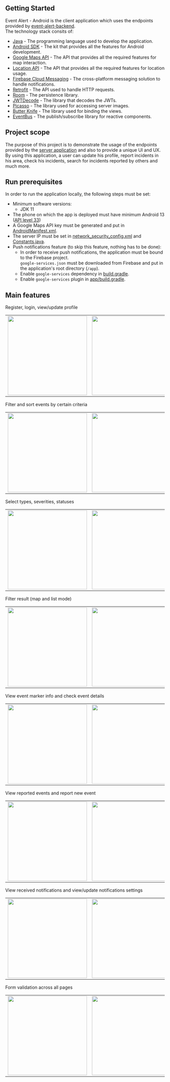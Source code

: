 ## Getting Started
Event Alert - Android is the client application which uses the endpoints provided by [event-alert-backend](https://github.com/adrianscarlatescu/event-alert-backend).<br/>
The technology stack consits of:
* [Java](https://www.oracle.com/java/) - The programming language used to develop the application.
* [Android SDK](https://developer.android.com/about) - The kit that provides all the features for Android development.  
* [Google Maps API](https://developers.google.com/android/reference/com/google/android/gms/maps/package-summary) - The API that provides all the required features for map interaction.
* [Location API](https://developers.google.com/android/reference/com/google/android/gms/location/package-summary) - The API that provides all the required features for location usage.
* [Firebase Cloud Messaging](https://firebase.google.com/docs/cloud-messaging/android/client) - The cross-platform messaging solution to handle notifications.
* [Retrofit](https://square.github.io/retrofit/) - The API used to handle HTTP requests.
* [Room](https://developer.android.com/training/data-storage/room) - The persistence library.
* [JWTDecode](https://github.com/auth0/JWTDecode.Android) - The library that decodes the JWTs.
* [Picasso](https://square.github.io/picasso/) - The library used for accessing server images.
* [Butter Knife](https://jakewharton.github.io/butterknife/) - The library used for binding the views.
* [EventBus](https://github.com/greenrobot/EventBus) - The publish/subscribe library for reactive components.

## Project scope
The purpose of this project is to demonstrate the usage of the endpoints provided by the [server application](https://github.com/adrianscarlatescu/event-alert-backend) and also to provide a unique UI and UX.
By using this application, a user can update his profile, report incidents in his area, check his incidents, search for incidents reported by others and much more.

## Run prerequisites
In order to run the application locally, the following steps must be set:
* Minimum software versions:
  * JDK 11
* The phone on which the app is deployed must have minimum Android 13 ([API level 33](https://developer.android.com/about/versions/13))
* A Google Maps API key must be generated and put in [AndroidManifest.xml](https://github.com/adrianscarlatescu/event-alert-android/blob/master/app/src/main/AndroidManifest.xml#L29).
* The server IP must be set in [network_security_config.xml](https://github.com/adrianscarlatescu/event-alert-android/blob/master/app/src/main/res/xml/network_security_config.xml#L4) and [Constants.java](https://github.com/adrianscarlatescu/event-alert-android/blob/master/app/src/main/java/com/as/eventalertandroid/defaults/Constants.java#L5).
* Push notifications feature (to skip this feature, nothing has to be done):
    * In order to receive push notifications, the application must be bound to the Firebase project.<br/> 
    `google-services.json` must be downloaded from Firebase and put in the application's root directory (`/app`).
    * Enable `google-services` dependency in [build.gradle](https://github.com/adrianscarlatescu/event-alert-android/blob/master/build.gradle#L10).
    * Enable `google-services` plugin in [app/build.gradle](https://github.com/adrianscarlatescu/event-alert-android/blob/master/app/build.gradle#L2).

## Main features
Register, login, view/update profile
<table>
 <tr>
  <td><img src="app/readme/capture_auth_login.jpg" width="250"></td>
  <td><img src="app/readme/capture_auth_register.jpg" width="250"></td>
  <td><img src="app/readme/capture_profile.jpg" width="250"></td>
 </tr>
</table>

Filter and sort events by certain criteria
<table>
 <tr>
  <td><img src="app/readme/capture_filter.jpg" width="250"></td>
  <td><img src="app/readme/capture_order.jpg" width="250"></td>
 </tr>
</table>

Select types, severities, statuses
<table>
 <tr>
  <td><img src="app/readme/capture_select_types.jpg" width="250"></td>
  <td><img src="app/readme/capture_select_severities.jpg" width="250"></td>
  <td><img src="app/readme/capture_select_statuses.jpg" width="250"></td>
 </tr>
</table>

Filter result (map and list mode)
<table>
 <tr>
  <td><img src="app/readme/capture_map.jpg" width="250"></td>
  <td><img src="app/readme/capture_list.jpg" width="250"></td>
 </tr>
</table>

View event marker info and check event details
<table>
 <tr>
  <td><img src="app/readme/capture_map_marker.jpg" width="250"></td>
  <td><img src="app/readme/capture_event_details.jpg" width="250"></td>
 </tr>
</table>

View reported events and report new event
<table>
 <tr>
  <td><img src="app/readme/capture_reporter.jpg" width="250"></td>
  <td><img src="app/readme/capture_report_new_event.jpg" width="250"></td>
 </tr>
</table>

View received notifications and view/update notifications settings
<table>
 <tr>
  <td><img src="app/readme/capture_notifications.jpg" width="250"></td>
  <td><img src="app/readme/capture_notifications_settings.jpg" width="250"></td>
 </tr>
</table>

Form validation across all pages
<table>
 <tr>
  <td><img src="app/readme/capture_validation_filter.jpg" width="250"></td>
  <td><img src="app/readme/capture_validation_report_new_event.jpg" width="250"></td>
  <td><img src="app/readme/capture_validation_profile.jpg" width="250"></td>
 </tr>
</table>

